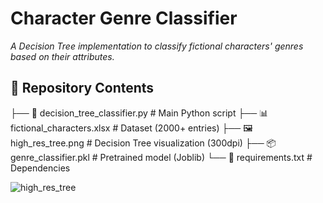 # Character Genre Classifier 

*A Decision Tree implementation to classify fictional characters' genres based on their attributes.*
## 📂 Repository Contents
├── 📄 decision_tree_classifier.py # Main Python script
├── 📊 fictional_characters.xlsx # Dataset (2000+ entries)
├── 🖼️ high_res_tree.png # Decision Tree visualization (300dpi)
├── 📦 genre_classifier.pkl # Pretrained model (Joblib)
└── 📄 requirements.txt # Dependencies

![high_res_tree](https://github.com/user-attachments/assets/1a62a16d-ed28-4768-b2fe-7a12ec440561)
